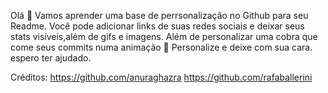 Olá :wave: 
Vamos aprender uma base de perrsonalização no Github para seu Readme.
Você pode adicionar links de suas redes sociais e deixar seus stats visíveis,além de gifs e imagens.
Além de personalizar uma cobra que come seus commits numa animação 🐍
Personalize e deixe com sua cara. espero ter ajudado.

Créditos: https://github.com/anuraghazra
https://github.com/rafaballerini
